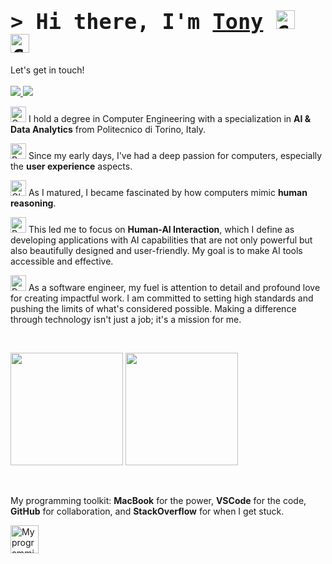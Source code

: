 
# <samp style="font-size: larger;">&gt; Hi there, I'm <a href="https://www.linkedin.com/in/antonio-de-cinque/" target="_blank">Tony</a> <img src="https://raw.githubusercontent.com/Tarikul-Islam-Anik/Animated-Fluent-Emojis/master/Emojis/Smilies/Grinning%20Face%20with%20Big%20Eyes.png" alt="Grinning Face with Big Eyes" width="30" height="30" /> <img src="https://raw.githubusercontent.com/Tarikul-Islam-Anik/Animated-Fluent-Emojis/master/Emojis/Hand%20gestures/Call%20Me%20Hand.png" alt="Call Me Hand" width="30" height="30" />  </samp> 

Let's get in touch! 
<br><br>
<a href="https://linkedin.com/in/antonio-de-cinque/"> 
  <img src="https://img.shields.io/badge/-LinkedIn-0e76a8?style=flat-square&logo=Linkedin&logoColor=white">
</a>
<a href="https://t.me/TonyDe5">
  <img src="https://img.shields.io/badge/-Telegram-0088cc?style=flat-square&logo=Telegram&logoColor=white">
</a>



<img src="https://raw.githubusercontent.com/Tarikul-Islam-Anik/Animated-Fluent-Emojis/master/Emojis/Objects/Graduation%20Cap.png" alt="Graduation Cap" width="25" height="25"  alt="Technologist" width="25" height="25" /> I hold a degree in Computer Engineering with a specialization in **AI & Data Analytics** from Politecnico di Torino, Italy. 

<img src="https://raw.githubusercontent.com/Tarikul-Islam-Anik/Animated-Fluent-Emojis/master/Emojis/People/Baby.png" alt="Baby" width="25" height="25" /> Since my early days, I've had a deep passion for computers, especially the **user experience** aspects.

<img src="https://raw.githubusercontent.com/Tarikul-Islam-Anik/Animated-Fluent-Emojis/master/Emojis/Travel%20and%20places/Glowing%20Star.png" alt="Glowing Star" width="25" height="25" /> As I matured, I became fascinated by how computers mimic **human reasoning**. 

<img src="https://raw.githubusercontent.com/Tarikul-Islam-Anik/Animated-Fluent-Emojis/master/Emojis/Smilies/Robot.png" alt="Robot" width="25" height="25" /> This led me to focus on **Human-AI Interaction**, which I define as developing applications with AI capabilities that are not only powerful but also beautifully designed and user-friendly. My goal is to make AI tools accessible and effective.

<img src="https://raw.githubusercontent.com/Tarikul-Islam-Anik/Animated-Fluent-Emojis/master/Emojis/Smilies/Red%20Heart.png" alt="Red Heart" width="25" height="25"/> As a software engineer, my fuel is attention to detail and profound love for creating impactful work. I am committed to setting high standards and pushing the limits of what's considered possible. Making a difference through technology isn't just a job; it's a mission for me.


&nbsp; 

<picture>
  <source
    srcset="https://github-readme-stats.vercel.app/api/top-langs/?username=antoniodecinque99&layout=compact&hide_border=true&exclude_repo=Computational-Intelligence-Course-Reflections&include_all_commits=true&count_private=true&theme=dark"
    media="(prefers-color-scheme: dark)"
  />
  <source
    srcset="https://github-readme-stats.vercel.app/api/top-langs/?username=antoniodecinque99&layout=compact&hide_border=true&exclude_repo=Computational-Intelligence-Course-Reflections&include_all_commits=true&count_private=true"
    media="(prefers-color-scheme: light), (prefers-color-scheme: no-preference)"
  />
  <img height="180em" src="https://github-readme-stats.vercel.app/api/top-langs/?username=antoniodecinque99&layout=compact&hide_border=true&exclude_repo=Computational-Intelligence-Course-Reflections&include_all_commits=true&count_private=true" />
</picture>

<picture>
  <source
    srcset="https://github-readme-stats.vercel.app/api?username=antoniodecinque99&rank_icon=github&show_icons=true&hide=prs&hide_border=true&theme=dark"
    media="(prefers-color-scheme: dark)"
  />
  <source
    srcset="https://github-readme-stats.vercel.app/api?username=antoniodecinque99&rank_icon=github&show_icons=true&hide=prs&hide_border=true"
    media="(prefers-color-scheme: light), (prefers-color-scheme: no-preference)"
  />
  <img height="180em" src="https://github-readme-stats.vercel.app/api?username=antoniodecinque99&rank_icon=github&show_icons=true&hide=prs&hide_border=true" />
</picture>

&nbsp; 
<p>My programming toolkit: <strong>MacBook</strong> for the power, <strong>VSCode</strong> for the code, <strong>GitHub</strong> for collaboration, and <strong>StackOverflow</strong> for when I get stuck.</p>
    <img height="45em" src="https://skillicons.dev/icons?i=apple,vscode,github,stackoverflow&perline=4" alt="My programming toolkit" />
